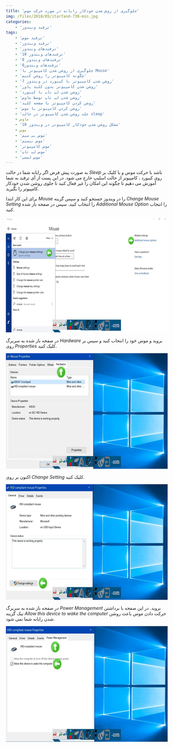 ```yaml
---
title: 'جلوگیری از روش شدن خودکار رایانه در صورت حرکت موس'
img: /files/2018/05/itarfand-730-min.jpg
categories:
    - 'ترفند ویندوز'
tags:
    - 'ترفند موس'
    - 'ترفند ویندوز'
    - 'ترفندهای ویندوز'
    - 'ترفندهای ویندوز 10'
    - 'ترفندهای ویندوز 8'
    - 'ترفندهای ویندوز8'
    - 'جلوگیری از روشن شدن کامپیوتر با Mouse'
    - 'چگونه کامپیوتر را روشن کنیم'
    - 'روشن شدن کامپیوتر با کیبورد در ویندوز 7'
    - 'روشن شدن کامپیوتر بدون کلید پاور'
    - 'روشن شدن لپ تاپ با کیبورد'
    - 'روشن شدن لپ تاپ توسط ماوس'
    - 'روشن كردن كامپيوتر با صفحه كليد'
    - 'روشن كردن كامپيوتر با موس'
    - 'علت روشن شدن کامپیوتر در حالت sleep'
    - ماوس
    - 'مشکل روشن شدن خودکار کامپیوتر در ویندوز 10'
    - موس
    - 'موس بی سیم'
    - 'موس بیسیم'
    - 'موس کامپیوتر'
    - 'موس لپ تاپ'
    - 'موس لمسی'
---
```


به صورت پیش فرض اگر رایانه شما در حالت *Sleep* باشد با حرکت موس و یا کلیک بر روی کیبورد ، کامپیوتر از حالت اسلیپ خارج می شود. در این پست از آی ترفند به شما آموزش می دهیم تا چگونه این امکان را غیر فعال کنید تا جلوی روشن شدن خودکار کامپیوتر را بگیرید.

برای این کار ابتدا *Mouse* را در ویندوز جستجو کنید و سپس گزینه *Change Mouse Setting* را انتخاب کنید. سپس در صفحه باز شده *Additional Mouse Option* را انتخاب کنید.

![mhkarami97](/files/2018/05/itarfand-726-min.jpg)  

در صفحه باز شده به سربرگ *Hardware* بروید و موس خود را انتخاب کنید و سپس بر روی *Properties* کلیک کنید.

![mhkarami97](/files/2018/05/itarfand-727-min.jpg)  

اکنون بر روی *Change Setting* کلیک کنید.

![mhkarami97](/files/2018/05/itarfand-728-min.jpg)  

در صفحه باز شده به سربرگ *Power Management* بروید. در این صفحه با برداشتن تیک گزینه *Allow this device to wake the computer* حرکت دادن موس باعث روشن شدن رایانه شما نمی شود.

![mhkarami97](/files/2018/05/itarfand-729-min.jpg)  